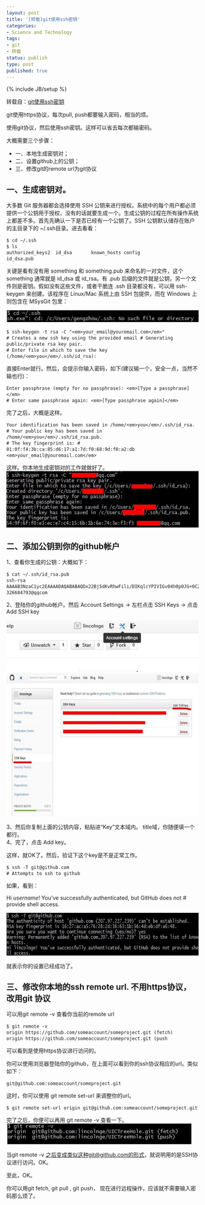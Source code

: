 ```yaml
---
layout: post
title: '[转载]git使用ssh密钥'
categories:
- Science and Technology
tags:
- git
- 转载
status: publish
type: post
published: true
---
```


{% include JB/setup %}

转载自：<a href="http://chen.junchang.blog.163.com/blog/static/634451920121199184981/">git使用ssh密钥  </a>  

git使用https协议，每次pull, push都要输入密码，相当的烦。  

使用git协议，然后使用ssh密钥。这样可以省去每次都输密码。  

大概需要三个步骤：  

* 一、本地生成密钥对；
* 二、设置github上的公钥；
* 三、修改git的remote url为git协议


一、生成密钥对。
-------------------------

大多数 Git 服务器都会选择使用 SSH 公钥来进行授权。系统中的每个用户都必须提供一个公钥用于授权，没有的话就要生成一个。生成公钥的过程在所有操作系统上都差不多。首先先确认一下是否已经有一个公钥了。SSH 公钥默认储存在账户的主目录下的 ~/.ssh目录。进去看看：

    $ cd ~/.ssh 
    $ ls
    authorized_keys2  id_dsa       known_hosts config            id_dsa.pub

关键是看有没有用 something 和 something.pub 来命名的一对文件，这个 something 通常就是 id_dsa 或 id_rsa。有 .pub 后缀的文件就是公钥，另一个文件则是密钥。假如没有这些文件，或者干脆连 .ssh 目录都没有，可以用 ssh-keygen 来创建。该程序在 Linux/Mac 系统上由 SSH 包提供，而在 Windows 上则包含在 MSysGit 包里：

<img title="git使用ssh密钥（转）" alt="git使用ssh密钥（转）" src="/files/images/626a2e8dgx6BDPzJuPEa2.jpg" width="511" height="31" />

    $ ssh-keygen -t rsa -C "<em>your_email@youremail.com</em>"
    # Creates a new ssh key using the provided email # Generating public/private rsa key pair. 
    # Enter file in which to save the key (/home/<em>you</em>/.ssh/id_rsa):


直接Enter就行。然后，会提示你输入密码，如下(建议输一个，安全一点，当然不输也行)：

    Enter passphrase (empty for no passphrase): <em>[Type a passphrase]</em> 
    # Enter same passphrase again: <em>[Type passphrase again]</em>

完了之后，大概是这样。

    Your identification has been saved in /home/<em>you</em>/.ssh/id_rsa. 
    # Your public key has been saved in /home/<em>you</em>/.ssh/id_rsa.pub. 
    # The key fingerprint is: # 01:0f:f4:3b:ca:85:d6:17:a1:7d:f0:68:9d:f0:a2:db <em>your_email@youremail.com</em>

这样。你本地生成密钥对的工作就做好了。
<img title="git使用ssh密钥（转）" alt="git使用ssh密钥（转）" src="/files/images/626a2e8dgx6BDPJgDMr87.jpg" width="567" height="148" />


二、添加公钥到你的github帐户
-------------------------

1、查看你生成的公钥：大概如下：

    $ cat ~/.ssh/id_rsa.pub  
    ssh-rsa AAAAB3NzaC1yc2EAAAADAQABABAQDx22Bj5dKvRhwFili/DIKqlcYPIVIGv04h0p0JG+0CZQrGk2iBV/0X+bGJXJFl3cgydfgzxV77qRfbQ8B8nXfTuvYbAttzbCj0U97Aj9/XX4ZxXDLLkbtLrZeOVM0NRAJkPb1/EznQ/rsm8gAyUZRLv+L8lqMaTSkAZiL1LggFASDDa2Rq9MbRaYUTzaL2Fmx0Hg8HKlPQiXhZ8U8wISLySPYzWpCvWBAcOCT5EbgrnqbD1W1Ec4XVutalh98LdDoBYzZO4T6D59ce1jiasIL1U/0Y6Nc3ZEDATfGLWKLnpRKZnxx42LG2cMhij4XZIFsL5lLh2bT+emVjkmRb64DJdr 326684793@qqcom


2、登陆你的github帐户。然后 Account Settings -&gt; 左栏点击 SSH Keys -&gt; 点击 Add SSH
key

<img title="git使用ssh密钥（转）" alt="git使用ssh密钥（转）" src="/files/images/626a2e8dgx6BDPVJQYz83.jpg" />
<img title="git使用ssh密钥（转）" alt="git使用ssh密钥（转）" src="/files/images/626a2e8dgx6BDQ4IrSB45.jpg" width="690" height="376" />

3、然后你复制上面的公钥内容，粘贴进“Key”文本域内。 title域，你随便填一个都行。  
4、完了，点击 Add key。  

这样，就OK了。然后，验证下这个key是不是正常工作。

    $ ssh -T git@github.com
    # Attempts to ssh to github

如果，看到：

Hi <em>username</em>! You've successfully authenticated, but GitHub does not # provide shell access.

<img title="git使用ssh密钥（转）" alt="git使用ssh密钥（转）" src="/files/images/626a2e8dgx6BDQ91ifY6e.jpg" width="641" height="112" />

就表示你的设置已经成功了。

三、修改你本地的ssh remote url. 不用https协议，改用git 协议
-------------------------

可以用git remote -v 查看你当前的remote url

    $ git remote -v
    origin https://github.com/someaccount/someproject.git (fetch)
    origin https://github.com/someaccount/someproject.git (push

可以看到是使用https协议进行访问的。

你可以使用浏览器登陆你的github，在上面可以看到你的ssh协议相应的url。类似如下：

    git@github.com:someaccount/someproject.git


这时，你可以使用 git remote set-url 来调整你的url。

    $ git remote set-url origin git@github.com:someaccount/someproject.git

完了之后，你便可以再用 git remote -v 查看一下。
<img title="git使用ssh密钥（转）" alt="git使用ssh密钥（转）" src="/files/images/626a2e8dgx6BDQcJWRned.jpg" width="485" height="54" />

当git remote -v 之后变成类似这种git@github.com的形式，就说明用的是SSH协议进行访问。OK。

至此，OK。

你可以用git fetch, git pull , git push， 现在进行远程操作，应该就不需要输入密码那么烦了。
